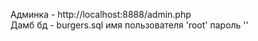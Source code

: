 Админка - http://localhost:8888/admin.php  
Дамб бд - burgers.sql   имя пользователя 'root' пароль ''  

